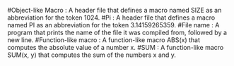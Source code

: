 #Object-like Macro : A header file that defines a macro named SIZE as an abbreviation for the token 1024.
#Pi : A header file that defines a macro named PI as an abbreviation for the token 3.14159265359.
#File name : A program that prints the name of the file it was compiled from, followed by a new line.
#Function-like macro : A function-like macro ABS(x) that computes the absolute value of a number x.
#SUM : A function-like macro SUM(x, y) that computes the sum of the numbers x and y.
